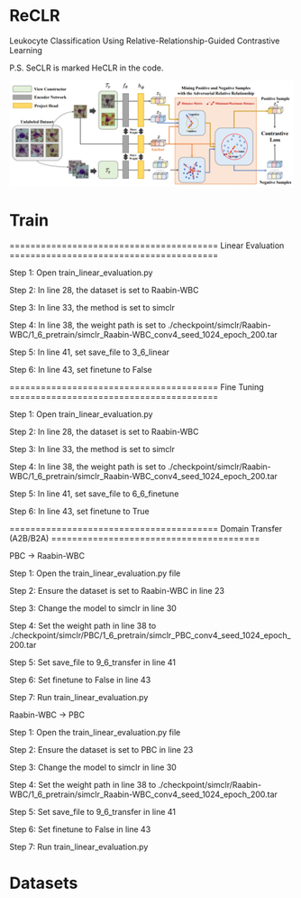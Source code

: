 # ReCLR
 Leukocyte Classification Using Relative-Relationship-Guided Contrastive Learning

 P.S. SeCLR is marked HeCLR in the code.

 <p align="center">
  <img src="model.png" width="750px"/>
</p>

# Train

======================================== Linear Evaluation ========================================

Step 1: Open train_linear_evaluation.py

Step 2: In line 28, the dataset is set to Raabin-WBC

Step 3: In line 33, the method is set to simclr

Step 4: In line 38, the weight path is set to ./checkpoint/simclr/Raabin-WBC/1_6_pretrain/simclr_Raabin-WBC_conv4_seed_1024_epoch_200.tar

Step 5: In line 41, set save_file to 3_6_linear

Step 6: In line 43, set finetune to False

======================================== Fine Tuning ========================================

Step 1: Open train_linear_evaluation.py

Step 2: In line 28, the dataset is set to Raabin-WBC

Step 3: In line 33, the method is set to simclr

Step 4: In line 38, the weight path is set to ./checkpoint/simclr/Raabin-WBC/1_6_pretrain/simclr_Raabin-WBC_conv4_seed_1024_epoch_200.tar

Step 5: In line 41, set save_file to 6_6_finetune

Step 6: In line 43, set finetune to True

======================================== Domain Transfer (A2B/B2A) ========================================

PBC → Raabin-WBC

Step 1: Open the train_linear_evaluation.py file

Step 2: Ensure the dataset is set to Raabin-WBC in line 23

Step 3: Change the model to simclr in line 30

Step 4: Set the weight path in line 38 to ./checkpoint/simclr/PBC/1_6_pretrain/simclr_PBC_conv4_seed_1024_epoch_200.tar

Step 5: Set save_file to 9_6_transfer in line 41

Step 6: Set finetune to False in line 43

Step 7: Run train_linear_evaluation.py


Raabin-WBC → PBC

Step 1: Open the train_linear_evaluation.py file

Step 2: Ensure the dataset is set to PBC in line 23

Step 3: Change the model to simclr in line 30

Step 4: Set the weight path in line 38 to ./checkpoint/simclr/Raabin-WBC/1_6_pretrain/simclr_Raabin-WBC_conv4_seed_1024_epoch_200.tar

Step 5: Set save_file to 9_6_transfer in line 41

Step 6: Set finetune to False in line 43

Step 7: Run train_linear_evaluation.py


# Datasets
<!--[Peripheral Blood Cell](https://upcommons.upc.edu/handle/2117/386919)

[BCISC 1K](https://onlinelibrary.wiley.com/doi/full/10.1002/jbio.201800488?casa_token=Ty3FnmjW58MAAAAA%3Aj7uCHu7Jk3tTUnUjnOA_NJomSAjQtfZm8Q0-W-Br1j7Sfvvg5aNlxoq8pspL4wY8Rd4Ds4GSY0UISpg) -->
